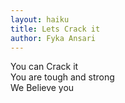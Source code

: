 ```yaml
---
layout: haiku
title: Lets Crack it
author: Fyka Ansari
---
```


You can Crack it<br>
You are tough and strong<br>
We Believe you<br>
